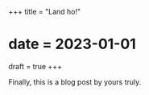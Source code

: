 +++
title = "Land ho!"
# date = 2023-01-01
draft = true
+++

Finally, this is a blog post by yours truly.